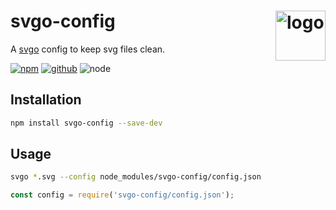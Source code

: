 # svgo-config <img src="https://cdn.jsdelivr.net/gh/svg/svgo/logo/isotype.svg" alt="logo" height="80" align="right">

A [svgo] config to keep svg files clean.

[![npm][npm-badge]][npm-url]
[![github][github-badge]][github-url]
![node][node-badge]

[svgo]: https://github.com/svg/svgo
[npm-url]: https://www.npmjs.com/package/svgo-config
[npm-badge]: https://img.shields.io/npm/v/svgo-config.svg?style=flat-square&logo=npm
[github-url]: https://github.com/best-shot/svgo-config
[github-badge]: https://img.shields.io/npm/l/svgo-config.svg?style=flat-square&colorB=blue&logo=github
[node-badge]: https://img.shields.io/node/v/svgo-config.svg?style=flat-square&colorB=green&logo=node.js

## Installation

```bash
npm install svgo-config --save-dev
```

## Usage

```bash
svgo *.svg --config node_modules/svgo-config/config.json
```

```cjs
const config = require('svgo-config/config.json');
```

